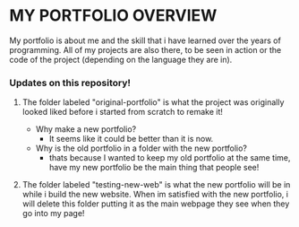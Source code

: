 # **MY PORTFOLIO OVERVIEW**

My portfolio is about me and the skill that i have learned over the years of programming.  All of my projects are also there, to be seen in action or the code of the project (depending on the language they are in).

### Updates on this repository!

1. The folder labeled "original-portfolio" is what the project was originally looked liked before i started from scratch to remake it!
    - Why make a new portfolio? 
      - It seems like it could be better than it is now.
    - Why is the old portfolio in a folder with the new portfolio?
      - thats because I wanted to keep my old portfolio at the same time, have my new portfolio be the main thing that people see!

2. The folder labeled "testing-new-web" is what the new portfolio will be in while i build the new website. When im satisfied with the new portfolio, i will delete this folder putting it as the main webpage they see when they go into my page!